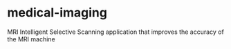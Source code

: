 # medical-imaging
MRI Intelligent Selective Scanning application that improves the accuracy of the MRI machine
